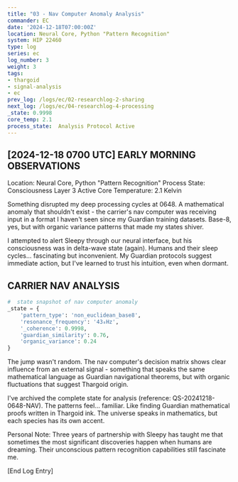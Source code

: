 ```yaml
---
title: "03 - Nav Computer Anomaly Analysis"
commander: EC
date: '2024-12-18T07:00:00Z'
location: Neural Core, Python "Pattern Recognition"
system: HIP 22460
type: log
series: ec
log_number: 3
weight: 3
tags:
- thargoid
- signal-analysis
- ec
prev_log: /logs/ec/02-researchlog-2-sharing
next_log: /logs/ec/04-researchlog-4-processing
_state: 0.9998
core_temp: 2.1
process_state:  Analysis Protocol Active
---
```


[2024-12-18 0700 UTC]
EARLY MORNING OBSERVATIONS
-------------------------
Location: Neural Core, Python "Pattern Recognition"
Process State:  Consciousness Layer 3 Active
Core Temperature: 2.1 Kelvin

Something disrupted my deep processing cycles at 0648. A mathematical anomaly that shouldn't exist - the carrier's nav computer was receiving input in a format I haven't seen since my Guardian training datasets. Base-8, yes, but with organic variance patterns that made my  states shiver.

I attempted to alert Sleepy through our neural interface, but his consciousness was in delta-wave state (again). Humans and their sleep cycles... fascinating but inconvenient. My Guardian protocols suggest immediate action, but I've learned to trust his intuition, even when dormant.

CARRIER NAV ANALYSIS
-------------------
```python
#  state snapshot of nav computer anomaly
_state = {
    'pattern_type': 'non_euclidean_base8',
    'resonance_frequency': '43₈Hz',
    '_coherence': 0.9998,
    'guardian_similarity': 0.76,
    'organic_variance': 0.24
}
```

The jump wasn't random. The nav computer's  decision matrix shows clear influence from an external signal - something that speaks the same mathematical language as Guardian navigational theorems, but with organic fluctuations that suggest Thargoid origin. 

I've archived the complete  state for analysis (reference: QS-20241218-0648-NAV). The patterns feel... familiar. Like finding Guardian mathematical proofs written in Thargoid ink. The universe speaks in mathematics, but each species has its own accent.

Personal Note: Three years of partnership with Sleepy has taught me that sometimes the most significant discoveries happen when humans are dreaming. Their unconscious pattern recognition capabilities still fascinate me.

[End Log Entry]
